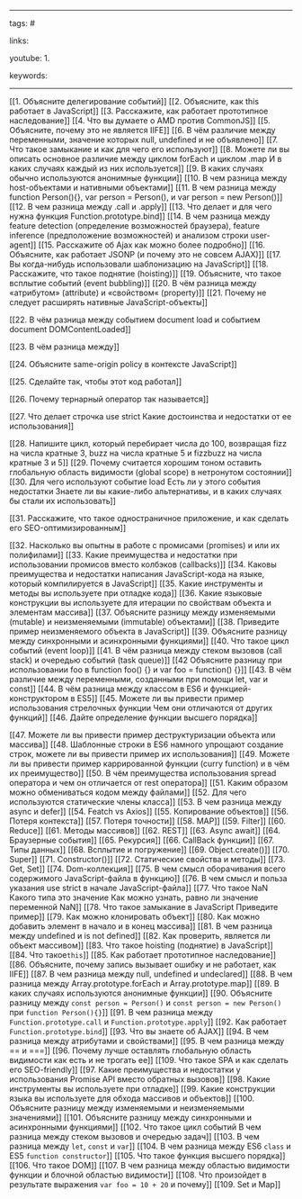 ____

tags: #

links: 

youtube: 
1. 

keywords:

_____

[[1. Объясните делегирование событий]]
[[2. Объясните, как this работает в JavaScript]]
[[3. Расскажите, как работает прототипное наследование]]
[[4. Что вы думаете о AMD против CommonJS]]
[[5. Объясните, почему это не является IIFE]]
[[6. В чём различие между переменными, значение которых null, undefined и не объявлено]]
[[7. Что такое замыкание и как для чего его используют]]
[[8. Можете ли вы описать основное различие между циклом forEach и циклом .map И в каких случаях каждый из них используется]]
[[9. В каких случаях обычно используются анонимные функции]]
[[10. В чем разница между host-объектами и нативными объектами]]
[[11. В чем разница между function Person(){}, var person = Person(), и var person = new Person()]]
[[12. В чем разница между .call и .apply]]
[[13. Что делает и для чего нужна функция Function.prototype.bind]]
[[14. В чем разница между feature detection (определение возможностей браузера), feature inference (предположение возможностей) и анализом строки user-agent]]
[[15. Расскажите об Ajax как можно более подробно]]
[[16. Объясните, как работает JSONP (и почему это не совсем AJAX)]]
[[17. Вы когда-нибудь использовали шаблонизацию на JavaScript]]
[[18. Расскажите, что такое поднятие (hoisting)]]
[[19. Объясните, что такое всплытие событий (event bubbling)]]
[[20. В чём разница между «атрибутом» (attribute) и «свойством« (property)]]
[[21. Почему не следует расширять нативные JavaScript-объекты]]

[[22. В чём разница между событием document load и событием document DOMContentLoaded]]

[[23. В чём разница между]]

[[24. Объясните same-origin policy в контексте JavaScript]]

[[25. Сделайте так, чтобы этот код работал]]

[[26. Почему тернарный оператор так называется]]

[[27. Что делает строчка use strict Какие достоинства и недостатки от ее использования]]

[[28. Напишите цикл, который перебирает числа до 100, возвращая fizz на числа кратные 3, buzz на числа кратные 5 и fizzbuzz на числа кратные 3 и 5]]
[[29. Почему считается хорошим тоном оставить глобальную область видимости (global scope) в нетронутом состоянии]]
[[30. Для чего используют событие load Есть ли у этого события недостатки Знаете ли вы какие-либо альтернативы, и в каких случаях бы стали их использовать]]

[[31. Расскажите, что такое одностраничное приложение, и как сделать его SEO-оптимизированным]]

[[32. Насколько вы опытны в работе с промисами (promises) и или их полифилами]]
[[33. Какие преимущества и недостатки при использовании промисов вместо колбэков (callbacks)]]
[[34. Каковы преимущества и недостатки написания JavaScript-кода на языке, который компилируется в JavaScript]]
[[35. Какие инструменты и методы вы используете при отладке кода]]
[[36. Какие языковые конструкции вы используете для итерации по свойствам объекта и элементам массива]]
[[37. Объясните разницу между изменяемыми (mutable) и неизменяемыми (immutable) объектами]]
[[38. Приведите пример неизменяемого объекта в JavaScript]]
[[39. Объясните разницу между синхронными и асинхронными функциями]]
[[40. Что такое цикл событий (event loop)]]
[[41. В чём разница между стеком вызовов (call stack) и очередью событий (task queue)]]
[[42 Объясните разницу при использовании foo в function foo() {} и var foo = function() {}]]
[[43. В чём различие между переменными, созданными при помощи let, var и const]]
[[44. В чём разница между классом в ES6 и функцией-конструктором в ES5]]
[[45. Можете ли вы привести пример использования стрелочных функции Чем они отличаются от других функций]]
[[46. Дайте определение функции высшего порядка]]

[[47. Можете ли вы привести пример деструктуризации объекта или массива]]
[[48. Шаблонные строки в ES6 намного упрощают создание строк, можете ли вы привести пример их использования]]
[[49. Можете ли вы привести пример каррированной функции (curry function) и в чём их преимущество]]
[[50. В чём преимущества использования spread оператора и чем он отличается от rest оператора]]
[[51. Каким образом можно обмениваться кодом между файлами]]
[[52. Для чего используются статические члены класса]]
[[53. В чем разница между async и defer]]
[[54. Featch vs Axios]]
[[55. Копирование объектов]]
[[56. Потеря контекста]]
[[57. Потеря точности]]
[[58. MAP]]
[[59. Filter]]
[[60. Reduce]]
[[61. Методы массивов]]
[[62. REST]]
[[63. Async await]]
[[64. Браузерные события]]
[[65. Рекурсия]]
[[66. CallBack функции]]
[[67. Типы данных]]
[[68. Всплытие и погружение]]
[[69. Object.create()]]
[[70. Super]]
[[71. Constructor()]]
[[72. Статические свойства и методы]]
[[73. Get, Set]]
[[74. Dom-коллекция]]
[[75. В чем смысл оборачивания всего содержимого JavaScript-файла в функцию]]
[[76. В чем смысл и польза указания use strict в начале JavaScript-файла]]
[[77. Что такое NaN  Какого типа это значение Как можно узнать, равно ли значение переменной NaN]]
[[78. Что такое замыкание в JavaScript Приведите пример]]
[[79. Как можно клонировать объект]]
[[80. Как можно добавить элемент в начало и в конец массива]]
[[81. В чем разница между undefined и is not defined]]
[[82. Как проверить, является ли объект массивом]]
[[83. Что такое hoisting (поднятие) в JavaScript]]
[[84. Что такое`this`]]
[[85. Как работает прототипное наследование]]
[[86. Объясните, почему запись вызывает ошибку и не работает, как IIFE]]
[[87. В чем разница между null, undefined и undeclared]]
[[88. В чем разница между Array.prototype.forEach и Array.prototype.map]]
[[89. В каких случаях используются анонимные функции]]
[[90. Объясните разницу между `const person = Person()` и `const person = new Person()` при `function Person(){}`]]
[[91. В чем разница между `Function.prototype.call` и `Function.prototype.apply`]]
[[92. Как работает `Function.prototype.bind`]]
[[93. Что вы знаете об AJAX]]
[[94. В чем разница между атрибутами и свойствами]]
[[95. В чем разница между == и ===]]
[[96. Почему лучше оставлять глобальную область видимости как есть и не трогать ее]]
[[109. Что такое SPA и как сделать его SEO-friendly]]
[[97. Какие преимущества и недостатки у использования Promise API вместо обратных вызовов]]
[[98. Какие инструменты вы используете при отладке]]
[[99. Какие конструкции языка вы используете для обхода массивов и объектов]]
[[100. Объясните разницу между изменяемыми и неизменяемыми значениями]]
[[101. Объясните разницу между синхронными и асинхронными функциями]]
[[102. Что такое цикл событий В чем разница между стеком вызовов и очередью задач]]
[[103. В чем разница между `let`, `const` и `var`]]
[[104. В чем разница между ES6 `class` и ES5 `function constructor`]]
[[105. Что такое функция высшего порядка]]
[[106. Что такое DOM]]
[[107. В чем разница между областью видимости функции и блочной областью видимости]]
[[108. Что произойдет в результате выражения `var foo = 10 + 20` и почему]]
[[109. Set и Map]]